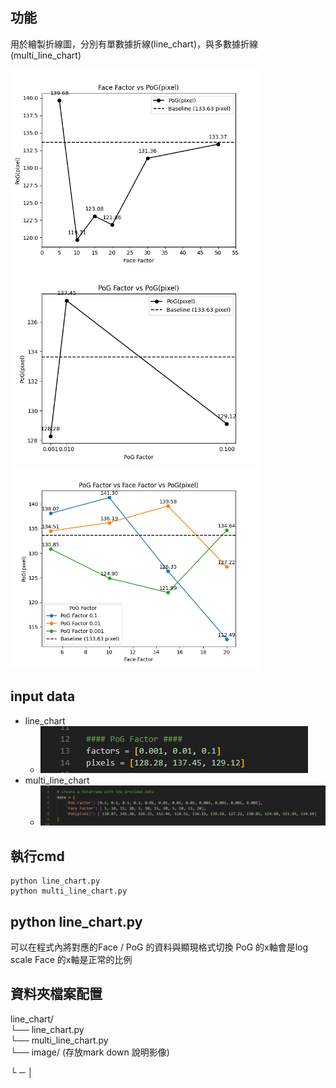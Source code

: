 功能
---
用於繪製折線圖，分別有單數據折線(line_chart)，與多數據折線(multi_line_chart)



<img src="images/Face_loss_chart.png" alt="alt text" width="400"/>
<img src="images/PoG_loss_chart.png" alt="alt text" width="400"/>
<img src="images/PoG_Face_loss_chart.png" alt="alt text" width="400"/>



input data  
---
- line_chart  
  - <img src="images/data_line.png" alt="alt text" />  
- multi_line_chart   
  - <img src="images/data_multi_line.png" alt="alt text" />  


執行cmd
---
```
python line_chart.py  
python multi_line_chart.py
```




python line_chart.py
---
可以在程式內將對應的Face / PoG 的資料與顯現格式切換
PoG  的x軸會是log scale
Face 的x軸是正常的比例


資料夾檔案配置
---
line_chart/    
└── line_chart.py  
└── multi_line_chart.py  
└── image/ (存放mark down 說明影像)  

└ ─ │


